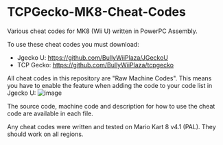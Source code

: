 # TCPGecko-MK8-Cheat-Codes
Various cheat codes for MK8 (Wii U) written in PowerPC Assembly.

To use these cheat codes you must download:

- Jgecko U: https://github.com/BullyWiiPlaza/JGeckoU
- TCP Gecko: https://github.com/BullyWiiPlaza/tcpgecko


All cheat codes in this repository are "Raw Machine Codes". This means you have to enable the feature when adding the code to your code list in Jgecko U:
![image](https://user-images.githubusercontent.com/59747767/189652579-ec8b7df2-a3ca-4f17-838b-f728c7492623.png)


The source code, machine code and description for how to use the cheat code are available in each file.

Any cheat codes were written and tested on Mario Kart 8 v4.1 (PAL). They should work on all regions.
